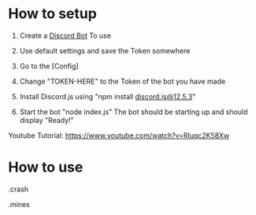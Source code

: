 # How to setup

1) Create a [Discord Bot](https://discord.com/developers/applications) To use 

2) Use default settings and save the Token somewhere

3) Go to the [Config]

4) Change "TOKEN-HERE" to the Token of the bot you have made

5) Install Discord.js using "npm install discord.js@12.5.3"

6) Start the bot "node index.js" The bot should be starting up and should display "Ready!"

Youtube Tutorial: https://www.youtube.com/watch?v=Rluqc2K58Xw

# How to use

.crash

.mines <amount> <round-id>
